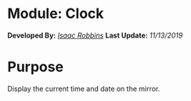# Module: Clock
**Developed By:** *[Isaac Robbins](https://github.com/MeAwesome)*
**Last Update:** *11/13/2019*
# Purpose
Display the current time and date on the mirror.
